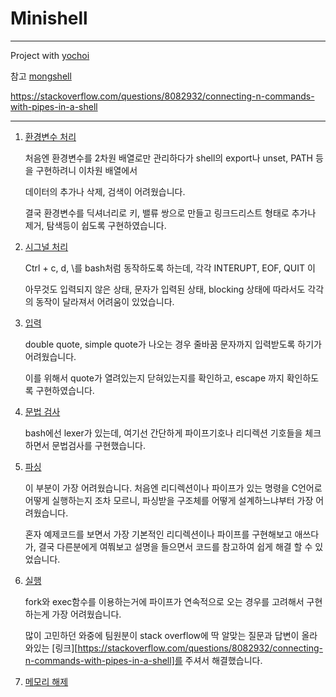 # Minishell



---

Project with [yochoi](https://github.com/AMATEURTOSS)

참고 [mongshell](https://github.com/eunhyulkim/minishell) 

https://stackoverflow.com/questions/8082932/connecting-n-commands-with-pipes-in-a-shell

---

1. [환경변수 처리](./srcs/utils/manage_list.c)

   처음엔 환경변수를 2차원 배열로만 관리하다가 shell의 export나 unset, PATH 등을 구현하려니 이차원 배열에서

   데이터의 추가나 삭제, 검색이 어려웠습니다.

   결국 환경변수를 딕셔너리로 키, 밸류 쌍으로 만들고 링크드리스트 형태로 추가나 제거, 탐색등이 쉽도록 구현하였습니다.

   

2. [시그널 처리](./srcs/handle_signal.c)

   Ctrl + c, d, \를 bash처럼 동작하도록 하는데,  각각 INTERUPT, EOF, QUIT 이

   아무것도 입력되지 않은 상태, 문자가 입력된 상태, blocking 상태에 따라서도 각각의 동작이 달라져서 어려움이 있었습니다.

   

3. [입력](./srcs/reader/read_line.c)

   double quote, simple quote가 나오는 경우 줄바꿈 문자까지 입력받도록 하기가 어려웠습니다.

   이를 위해서 quote가 열려있는지 닫혀있는지를 확인하고, escape 까지 확인하도록 구현하였습니다.

   

4. [문법 검사](./srcs/check_syntax.c)

   bash에선 lexer가 있는데, 여기선 간단하게 파이프기호나 리디렉션 기호들을 체크하면서 문법검사를 구현했습니다.

   

5. [파싱](./srcs/parser/parse_line.c)

   이 부분이 가장 어려웠습니다. 처음엔 리디렉션이나 파이프가 있는 명령을 C언어로 어떻게 실행하는지 조차 모르니, 파싱받을 구조체를 어떻게 설계하느냐부터 가장 어려웠습니다.

   혼자 예제코드를 보면서 가장 기본적인 리디렉션이나 파이프를 구현해보고 애쓰다가, 결국 다른분에게 여쭤보고 설명을 들으면서 코드를 참고하여 쉽게 해결 할 수 있었습니다.

   

6. [실행](./srcs/executer/execute_job.c)

   fork와 exec함수를 이용하는거에 파이프가 연속적으로 오는 경우를 고려해서 구현하는게 가장 어려웠습니다.

   많이 고민하던 와중에 팀원분이 stack overflow에 딱 알맞는 질문과 답변이 올라와있는 [링크][https://stackoverflow.com/questions/8082932/connecting-n-commands-with-pipes-in-a-shell]를 주셔서 해결했습니다.

   

7. [메모리 해제](./srcs/free.c)